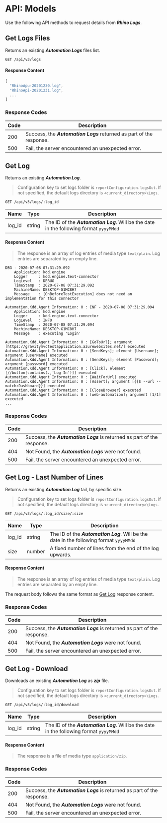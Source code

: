 # API: Models
Use the following API methods to request details from _**Rhino Logs**_.

## Get Logs Files
Returns an existing _**Automation Logs**_ files list.

```
GET /api/v3/logs
```

#### Response Content

```js
[
  "RhinoApu-20201230.log",
  "RhinoApi-20201231.log",
  ...
]
```

### Response Codes
|Code|Description                                                         |
|----|--------------------------------------------------------------------|
|200 |Success, the _**Automation Logs**_ returned as part of the response.|
|500 |Fail, the server encountered an unexpected error.                   |

## Get Log
Returns an existing _**Automation Log**_.

> Configuration key to set logs folder is ```reportConfiguration.logsOut```.
> If not specified, the default logs directory is ```<current_directory>\Logs```.

```
GET /api/v3/logs/:log_id
```

|Name            |Type  |Description                                                                                |
|----------------|------|-------------------------------------------------------------------------------------------|
|log_id          |string|The ID of the _**Automation Log**_. Will be the date in the following format ```yyyyMMdd```|

#### Response Content
> The response is an array of log entries of media type ```text/plain```.
> Log entries are separated by an empty line.

```
DBG - 2020-07-08 07:31:29.092
    Application: kdd.engine
    Logger     : kdd.engine.text-connector
    LogLevel   : DEBUG
    TimeStamp  : 2020-07-08 07:31:29.092
    MachineName: DESKTOP-G1MC8H7
    Message    : [OnBeforeTestExecution] does not need an implementation for this connector

Automation.Kdd.Agent Information: 0 : INF - 2020-07-08 07:31:29.094
    Application: kdd.engine
    Logger     : kdd.engine.text-connector
    LogLevel   : INFO
    TimeStamp  : 2020-07-08 07:31:29.094
    MachineName: DESKTOP-G1MC8H7
    Message    : executing 'Login'

Automation.Kdd.Agent Information: 0 : [GoToUrl]; argument [https://gravitymvctestapplication.azurewebsites.net/] executed
Automation.Kdd.Agent Information: 0 : [SendKeys]; element [Username]; argument [userName] executed
Automation.Kdd.Agent Information: 0 : [SendKeys]; element [Password]; argument [password] executed
Automation.Kdd.Agent Information: 0 : [Click]; element [//button[contains(.,'Log In')]] executed
Automation.Kdd.Agent Information: 0 : [WaitForUrl] executed
Automation.Kdd.Agent Information: 0 : [Assert]; argument [{{$ --url --match:Dashboard}}] executed
Automation.Kdd.Agent Information: 0 : [CloseBrowser] executed
Automation.Kdd.Agent Information: 0 : [web-automation]; argument [1/1] executed
...
```

### Response Codes
|Code|Description                                                            |
|----|-----------------------------------------------------------------------|
|200 |Success, the _**Automation Logs**_ is returned as part of the response.|
|404 |Not Found, the _**Automation Logs**_ were not found.                   |
|500 |Fail, the server encountered an unexpected error.                      |

## Get Log - Last Number of Lines
Returns an existing _**Automation Log**_ tail, by specific size.

> Configuration key to set logs folder is ```reportConfiguration.logsOut```.
> If not specified, the default logs directory is ```<current_directory>\Logs```.

```
GET /api/v3/logs/:log_id/size/:size
```

|Name            |Type  |Description                                                                                |
|----------------|------|-------------------------------------------------------------------------------------------|
|log_id          |string|The ID of the _**Automation Log**_. Will be the date in the following format ```yyyyMMdd```|
|size            |number|A fixed number of lines from the end of the log upwards.                                   |

#### Response Content
> The response is an array of log entries of media type ```text/plain```.
> Log entries are separated by an empty line.

The request body follows the same format as [Get Log](#get-log) response content.

### Response Codes
|Code|Description                                                            |
|----|-----------------------------------------------------------------------|
|200 |Success, the _**Automation Logs**_ is returned as part of the response.|
|404 |Not Found, the _**Automation Logs**_ were not found.                   |
|500 |Fail, the server encountered an unexpected error.                      |

## Get Log - Download
Downloads an existing _**Automation Log**_ as _**zip**_ file.

> Configuration key to set logs folder is ```reportConfiguration.logsOut```.
> If not specified, the default logs directory is ```<current_directory>\Logs```.

```
GET /api/v3/logs/:log_id/download
```

|Name            |Type  |Description                                                                                |
|----------------|------|-------------------------------------------------------------------------------------------|
|log_id          |string|The ID of the _**Automation Log**_. Will be the date in the following format ```yyyyMMdd```|

#### Response Content
> The response is a file of media type ```application/zip```.

### Response Codes
|Code|Description                                                            |
|----|-----------------------------------------------------------------------|
|200 |Success, the _**Automation Logs**_ is returned as part of the response.|
|404 |Not Found, the _**Automation Logs**_ were not found.                   |
|500 |Fail, the server encountered an unexpected error.                      |